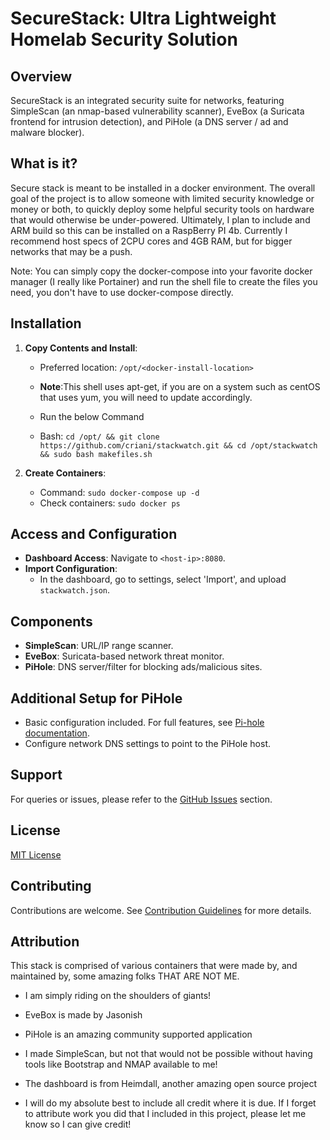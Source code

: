 # SecureStack: Ultra Lightweight Homelab Security Solution

## Overview
SecureStack is an integrated security suite for networks, featuring SimpleScan (an nmap-based vulnerability scanner), EveBox (a Suricata frontend for intrusion detection), and PiHole (a DNS server / ad and malware blocker).

## What is it?
Secure stack is meant to be installed in a docker environment. The overall goal of the project is to allow someone with limited security knowledge or money or both, to quickly deploy some helpful security tools on hardware that would otherwise be under-powered. Ultimately, I plan to include and ARM build so this can be installed on a RaspBerry PI 4b. Currently I recommend host specs of 2CPU cores and 4GB RAM, but for bigger networks that may be a push. 

Note: You can simply copy the docker-compose into your favorite docker manager (I really like Portainer) and run the shell file to create the files you need, you don't have to use docker-compose directly. 

## Installation
1. **Copy Contents and Install**: 
   - Preferred location: `/opt/<docker-install-location>`
   - **Note**:This shell uses apt-get, if you are on a system such as centOS that uses yum, you will need to update accordingly. 
   - Run the below Command
   
   - Bash: `cd /opt/ && git clone https://github.com/criani/stackwatch.git && cd /opt/stackwatch && sudo bash makefiles.sh`

2. **Create Containers**:
   - Command: `sudo docker-compose up -d`
   - Check containers: `sudo docker ps`

## Access and Configuration
- **Dashboard Access**: Navigate to `<host-ip>:8080`.
- **Import Configuration**:
  - In the dashboard, go to settings, select 'Import', and upload `stackwatch.json`.

## Components
- **SimpleScan**: URL/IP range scanner.
- **EveBox**: Suricata-based network threat monitor.
- **PiHole**: DNS server/filter for blocking ads/malicious sites.

## Additional Setup for PiHole
- Basic configuration included. For full features, see [Pi-hole documentation](https://pi-hole.net/).
- Configure network DNS settings to point to the PiHole host.

## Support
For queries or issues, please refer to the [GitHub Issues](#) section.

## License
[MIT License](LICENSE)

## Contributing
Contributions are welcome. See [Contribution Guidelines](CONTRIBUTING.md) for more details.

## Attribution
This stack is comprised of various containers that were made by, and maintained by, some amazing folks THAT ARE NOT ME. 
- I am simply riding on the shoulders of giants! 
- EveBox is made by Jasonish
- PiHole is an amazing community supported application
- I made SimpleScan, but not that would not be possible without having tools like Bootstrap and NMAP available to me!
- The dashboard is from Heimdall, another amazing open source project

- I will do my absolute best to include all credit where it is due. If I forget to attribute work you did that I included in this project, please let me know so I can give credit! 
